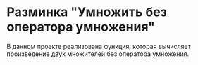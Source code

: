 # Разминка "Умножить без оператора умножения"
<p> В данном проекте реализована функция, которая вычисляет произведение двух множителей без оператора умножения.</p>
